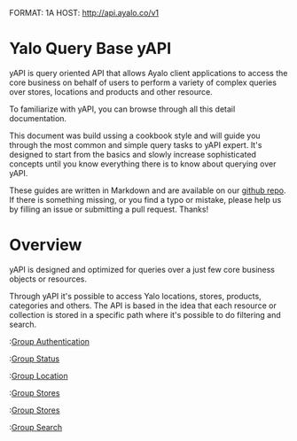 FORMAT: 1A
HOST: http://api.ayalo.co/v1

# Yalo Query Base yAPI

yAPI is query oriented API that allows Ayalo client applications to access the core business on behalf of users to perform a variety of complex queries over stores, locations and products and other resource.

To familiarize with yAPI, you can browse through all this detail documentation.

This document was build ussing a cookbook style and will guide you through the most common and simple query tasks to yAPI expert.
It's designed to start from the basics and slowly increase sophisticated concepts until you know everything there is to know about querying over yAPI.

These guides are written in Markdown and are available on our [github repo](https://github.com/yalochat/doc-yapi). If there is something missing, or you find a typo or mistake, please help us by filling an issue or submitting a pull request. Thanks!

# Overview

yAPI is designed and optimized for queries over a just few core business objects or resources.

Through yAPI it's possible to access Yalo locations, stores, products, categories and others.
The API is based in the idea that each resource or collection is stored in a specific path where it's possible to do filtering and search.

:[Group Authentication](groups/oauth.md)

:[Group Status](groups/status.md)

:[Group Location](groups/location.md)

<!-- :[Group Companies](groups/companies.md) -->

<!-- :[Query Collection](query_collection.md) -->

:[Group Stores](groups/categories.md)

:[Group Stores](groups/stores.md)

:[Group Search](groups/resources_common_params.md)

<!-- :[Group Places](groups/places.md) -->

<!-- :[Group Products](groups/products.md) -->
